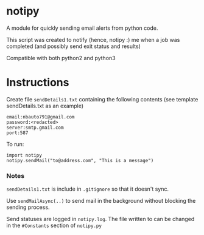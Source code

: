 # notipy
A module for quickly sending email alerts from python code.


This script was created to notify (hence, notipy :) me when a job was completed (and possibly send exit status and results)


Compatible with both python2 and python3


# Instructions
Create file  `sendDetails1.txt` containing the following contents (see template sendDetails.txt as an example)
```
email:nbauto791@gmail.com
password:<redacted>
server:smtp.gmail.com
port:587
```
To run:
```
import notipy
notipy.sendMail("to@address.com", "This is a message")
```

### Notes
`sendDetails1.txt` is include in `.gitignore` so that it doesn't sync.

Use `sendMailAsync(..)` to send mail in the background without blocking the sending process.

Send statuses are logged in `notipy.log`. The file written to can be changed in the `#Constants` section of `notipy.py`